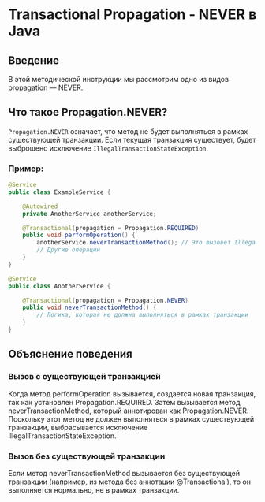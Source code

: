 # Transactional Propagation - NEVER в Java

## Введение

В этой методической инструкции мы рассмотрим одно из видов propagation — NEVER.

## Что такое Propagation.NEVER?

`Propagation.NEVER` означает, что метод не будет выполняться в рамках существующей транзакции. Если текущая транзакция существует, будет выброшено исключение `IllegalTransactionStateException`.

### Пример:

```java
@Service
public class ExampleService {

    @Autowired
    private AnotherService anotherService;

    @Transactional(propagation = Propagation.REQUIRED)
    public void performOperation() {
        anotherService.neverTransactionMethod(); // Это вызовет IllegalTransactionStateException
        // Другие операции
    }
}

@Service
public class AnotherService {

    @Transactional(propagation = Propagation.NEVER)
    public void neverTransactionMethod() {
        // Логика, которая не должна выполняться в рамках транзакции
    }
}
```

## Объяснение поведения
### Вызов с существующей транзакцией
Когда метод performOperation вызывается, создается новая транзакция, так как установлен Propagation.REQUIRED. Затем вызывается метод neverTransactionMethod, который аннотирован как Propagation.NEVER. Поскольку этот метод не должен выполняться в рамках существующей транзакции, выбрасывается исключение IllegalTransactionStateException.

### Вызов без существующей транзакции
Если метод neverTransactionMethod вызывается без существующей транзакции (например, из метода без аннотации @Transactional), то он выполняется нормально, не в рамках транзакции.